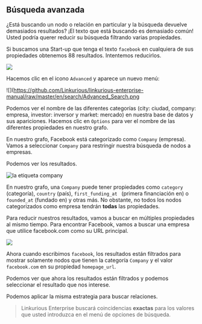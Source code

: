 ## Búsqueda avanzada

¿Está buscando un nodo o relación en particular y la búsqueda devuelve demasiados resultados? ¡El texto que está buscando es demasiado común! 
Usted podría querer reducir su búsqueda filtrando varias propiedades.

Si buscamos una Start-up que tenga el texto ```facebook``` en cualquiera de sus propiedades obtenemos 88 resultados. Intentemos reducirlos.

![](https://github.com/Linkurious/linkurious-enterprise-manual/raw/master/en/search/Facebook_Example.png)

Hacemos clic en el icono ```Advanced``` y aparece un nuevo menú:

![](https://github.com/Linkurious/linkurious-enterprise-manual/raw/master/en/search/Advanced_Search.png


Podemos ver el nombre de las diferentes categorías (city: ciudad, company: empresa, investor: inversor y market: mercado) en nuestra base de datos y sus apariciones.
Hacemos clic en ```Options``` para ver el nombre de las diferentes propiedades en nuestro grafo.

En nuestro grafo, Facebook está categorizado como ```Company``` (empresa). Vamos a seleccionar ```Company``` para restringir nuestra búsqueda de nodos a empresas.

Podemos ver los resultados.

![la etiqueta company](https://github.com/Linkurious/linkurious-enterprise-manual/raw/master/en/search/72.png)

En nuestro grafo, una ```Company``` puede tener propiedades como  ```category ``` (categoría),  ```country``` (país), ```first_funding_at ``` (primera financiación en) o ```founded_at``` (fundado en) y otras más. No obstante, no todos los nodos categorizados como empresa tendrán **todas** las propiedades.

Para reducir nuestros resultados, vamos a buscar en múltiples propiedades al mismo tiempo. Para encontrar Facebook, vamos a buscar una empresa que utilice facebook.com como su URL principal.

![](https://github.com/Linkurious/linkurious-enterprise-manual/raw/master/en/search/MProperties.png)

Ahora cuando escribimos ``facebook``, los resultados están filtrados para mostrar solamente nodos que tienen la categoría ```Company``` y el valor ``facebook.com`` en su propiedad ```homepage_url```.

Podemos ver que ahora los resultados están filtrados y podemos seleccionar el resultado que nos interese.

Podemos aplicar la misma estrategia para buscar relaciones.

> Linkurious Enterprise buscará coincidencias **exactas** para los valores que usted introduzca en el menú de opciones de búsqueda.
